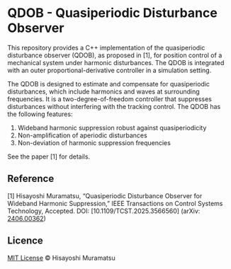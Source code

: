 # QDOB - Quasiperiodic Disturbance Observer

This repository provides a C++ implementation of the quasiperiodic disturbance observer (QDOB), as proposed in [1], for position control of a mechanical system under harmonic disturbances. The QDOB is integrated with an outer proportional-derivative controller in a simulation setting.

The QDOB is designed to estimate and compensate for quasiperiodic disturbances, which include harmonics and waves at surrounding frequencies. It is a two-degree-of-freedom controller that suppresses disturbances without interfering with the tracking control. The QDOB has the following features:

1. Wideband harmonic suppression robust against quasiperiodicity
2. Non-amplification of aperiodic disturbances
3. Non-deviation of harmonic suppression frequencies

See the paper [1] for details.

## Reference

[1] Hisayoshi Muramatsu, “Quasiperiodic Disturbance Observer for Wideband Harmonic Suppression,” IEEE Transactions on Control Systems Technology, Accepted. DOI: [10.1109/TCST.2025.3566560]
(arXiv: [2406.00362](https://arxiv.org/abs/2406.00362))

## Licence

[MIT License](https://github.com/HisayoshiMuramatsu/PASF/blob/master/LICENSE) © Hisayoshi Muramatsu
